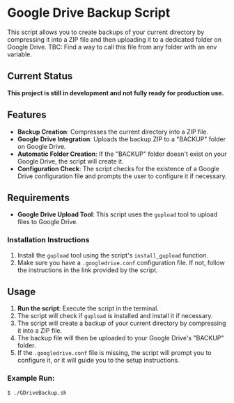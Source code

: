 # Google Drive Backup Script

This script allows you to create backups of your current directory by compressing it into a ZIP file and then uploading it to a dedicated folder on Google Drive.
TBC: Find a way to call this file from any folder with an env variable.

## Current Status
**This project is still in development and not fully ready for production use.**

## Features
- **Backup Creation**: Compresses the current directory into a ZIP file.
- **Google Drive Integration**: Uploads the backup ZIP to a "BACKUP" folder on Google Drive.
- **Automatic Folder Creation**: If the "BACKUP" folder doesn't exist on your Google Drive, the script will create it.
- **Configuration Check**: The script checks for the existence of a Google Drive configuration file and prompts the user to configure it if necessary.

## Requirements
- **Google Drive Upload Tool**: This script uses the `gupload` tool to upload files to Google Drive.
  
### Installation Instructions
1. Install the `gupload` tool using the script's `install_gupload` function.
2. Make sure you have a `.googledrive.conf` configuration file. If not, follow the instructions in the link provided by the script.

## Usage
1. **Run the script**: Execute the script in the terminal.
2. The script will check if `gupload` is installed and install it if necessary.
3. The script will create a backup of your current directory by compressing it into a ZIP file.
4. The backup file will then be uploaded to your Google Drive's "BACKUP" folder.
5. If the `.googledrive.conf` file is missing, the script will prompt you to configure it, or it will guide you to the setup instructions.

### Example Run:
```bash
$ ./GDriveBackup.sh
```
